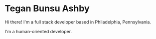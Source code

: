 # Tegan Bunsu Ashby

Hi there! I'm a full stack developer based in Philadelphia, Pennsylvania.

I'm a human-oriented developer.